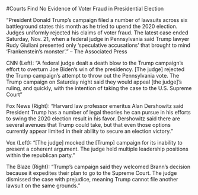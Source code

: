 #Courts Find No Evidence of Voter Fraud in Presidential Election

“President Donald Trump’s campaign filed a number of lawsuits across six battleground states this month as he tried to upend the 2020 election. Judges uniformly rejected his claims of voter fraud. The latest case ended Saturday, Nov. 21, when a federal judge in Pennsylvania said Trump lawyer Rudy Giuliani presented only ‘speculative accusations’ that brought to mind ‘Frankenstein’s monster’.” – The Associated Press

CNN (Left):
“A federal judge dealt a death blow to the Trump campaign’s effort to overturn Joe Biden’s win of the presidency. [The judge] rejected the Trump campaign’s attempt to throw out the Pennsylvania vote. The Trump campaign on Saturday night said they would appeal [the judge]’s ruling, and quickly, with the intention of taking the case to the U.S. Supreme Court”

Fox News (Right):
“Harvard law professor emeritus Alan Dershowitz said President Trump has a number of legal theories he can pursue in his efforts to swing the 2020 election result in his favor. Dershowitz said there are several avenues that Trump could take, but that even those options currently appear limited in their ability to secure an election victory.”

Vox (Left):
“[The judge] mocked the [Trump] campaign for its inability to present a coherent argument. The judge held multiple leadership positions within the republican party.”

The Blaze (Right):
“Trump’s campaign said they welcomed Brann’s decision because it expedites their plan to go to the Supreme Court. The judge dismissed the case with prejudice, meaning Trump cannot file another lawsuit on the same grounds.”
